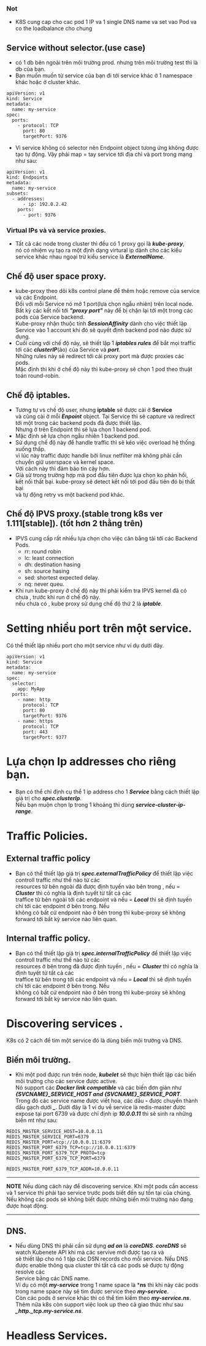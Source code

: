 ### Not    
+ K8S cung cap cho cac pod 1 IP va 1 single DNS name va set vao Pod va co the loadbalance cho chung 
## Service without selector.(use case) 
 + có 1 db bên ngoài trên môi trường prod. nhưng trên môi trường test thì là db của bạn.
 + Bạn muốn muốn từ service của bạn đi tới service khác ở 1 namespace khác hoặc ở cluster khác.
```
apiVersion: v1
kind: Service
metadata:
  name: my-service
spec:
  ports:
    - protocol: TCP
      port: 80
      targetPort: 9376
```
- Vì service không có selector nên Endpoint object tưong ứng không được tạo tự động. Vậy phải map = tay service tới địa chỉ và port trong mạng như sau:
```
apiVersion: v1
kind: Endpoints
metadata:
  name: my-service
subsets:
  - addresses:
      - ip: 192.0.2.42
    ports:
      - port: 9376
```  
 ### Virtual IPs và và service proxies.  
- Tất cả các node trong cluster thì đều có 1 proxy gọi là ***kube-proxy***,  
nó có nhiệm vụ tạo ra một định dạng virtural ip dành cho các kiểu service khác nhau ngoại trừ kiểu service là ***ExternalName***.  
## Chế độ user space proxy.  

- kube-proxy theo dõi k8s control plane để thêm hoặc remove của service và các Endpoint.  
 Đối với mỗi Service nó mở 1 port(lựa chọn ngẫu nhiên) trên local node.  
 Bất kỳ các kết nối tới ***"proxy port"*** này để bị chặn lại tới một trong các pods của Service backend.  
 Kube-proxy nhận thuộc tính ***SessionAffinity*** dành cho việc thiết lập Service vào 1 account khi đó sẽ quyết định backend pod nào được sử dụng.  
- Cuối cùng với chế độ này, sẽ thiết lập 1 ***iptables rules*** để bắt mọi traffic tới các ***clusterIP***(ảo) của Service và ***port***.  
Những rules này sẽ redirect tới cái proxy port mà được proxies các pods.  
Mặc định thì khi ở chế độ này thì kube-proxy sẽ chọn 1 pod theo thuật toán round-robin.  

## Chế độ iptables.  
- Tương tự vs chế độ user, nhưng **iptable** sẽ được cài ở **Service**  
và cũng cài ở mỗi ***Enpoint*** object. Tại Service thì sẽ capture và redirect tới một trong các backend pods đã được thiết lập.  
Nhưng ở trên Endpoint thì sẽ lựa chọn 1 backend pod.  
- Mặc định sẽ lựa chọn ngẫu nhiên 1 backend pod.  
- Sử dụng chế độ này để handle traffic thì sẽ kéo việc overload hệ thống xuống thấp.  
vì lúc này traffic được handle bởi linux netfilter mà không phải cần chuyển giữ userspace và kernel space.  
Với cách này thì đảm bảo tin cậy hơn.  
- Giả sử trong trường hợp mà pod đầu tiên được lựa chọn ko phản hồi,  
kết nối thất bại. kube-proxy sẽ detect kết nối tới pod đầu tiên đó bị thất bại  
và tự động retry vs một backend pod khác.  

## Chế độ  IPVS proxy.(stable trong k8s ver 1.111[stable]). (tốt hơn 2 thằng trên)  
- IPVS cung cấp rất nhiều lựa chọn cho việc cân bằng tải tới các Backend Pods.
  + rr: round robin
  + lc: least connection
  + dh: destination hasing
  + sh: source hasing
  + sed:  shortest expected delay.
  + nq: never queu.
- Khi run kube-proxy ở chế độ này thì phải kiểm tra IPVS kernel đã có chưa , trước khi run ở chế độ này.  
 nếu chưa có , kube proxy sử dụng chế độ thứ 2 là ***iptable***.  
  
 # Setting nhiều port trên một service.  
  

Có thể thiết lập nhiều port cho một service như ví dụ dưới đây.  
```
apiVersion: v1
kind: Service
metadata:
  name: my-service
spec:
  selector:
    app: MyApp
  ports:
    - name: http
      protocol: TCP
      port: 80
      targetPort: 9376
    - name: https
      protocol: TCP
      port: 443
      targetPort: 9377
```  
# Lựa chọn Ip addresses cho riêng bạn.  
- Bạn có thể chỉ định cụ thể 1 ip address cho 1 ***Service*** bằng cách thiết lập giá trị cho ***spec.clusterIp***.  
Nếu bạn muộn chọn Ip trong 1 khoảng thì dùng ***service-cluster-ip-range***.  

# Traffic Policies.  
## External traffic policy

- Bạn có thể thiết lập giá trị ***spec.externalTrafficPolicy*** để thiết lập việc controll traffic như thế nào từ các   
resources từ bên ngoài đã được định tuyến vào bên trong , nếu = ***Cluster*** thì có nghĩa là định tuyết từ tất cả các  
traffice từ bên ngoài tới các endpoint và nếu = ***Local*** thì sẽ định tuyến chỉ tới các endpoint ở bên trong. Nếu   
không có bất cứ endpoint nào ở bên trong thì kube-proxy sẽ không forward tới bất kỳ service nào liên quan.  

## Internal traffic policy.

- Bạn có thể thiết lập giá trị ***spec.internalTrafficPolicy*** để thiết lập việc controll traffic như thế nào từ các   
resources ở bên trong  đã được định tuyến , nếu = ***Cluster*** thì có nghĩa là định tuyết từ tất cả các  
traffice từ bên trong tới các endpoint và nếu = ***Local*** thì sẽ định tuyến chỉ tới các endpoint ở bên trong. Nếu   
không có bất cứ endpoint nào ở bên trong thì kube-proxy sẽ không forward tới bất kỳ service nào liên quan.  

# Discovering services .  
K8s có 2 cách để tìm một service đó là dùng biến môi trường và DNS.  
## Biến môi trường.  
- Khi một pod được run trên node, ***kubelet*** sẽ thực hiện thiết lập các biến môi trường cho các service được active.  
Nó support các ***Docker link compatible*** và các biến đơn giản như ***{SVCNAME}_SERVICE_HOST and {SVCNAME}_SERVICE_PORT***.  
Trong đó các service name được viết hoa, các dấu ***-*** được chuyển thành dấu gạch dưới ***_***. 
Dưới đây là 1 ví dụ về service là redis-master được expose tại port 6739 và được chỉ định ip ***10.0.0.11*** thì sẽ sinh ra những biến mt như sau:  
```  
REDIS_MASTER_SERVICE_HOST=10.0.0.11
REDIS_MASTER_SERVICE_PORT=6379
REDIS_MASTER_PORT=tcp://10.0.0.11:6379
REDIS_MASTER_PORT_6379_TCP=tcp://10.0.0.11:6379
REDIS_MASTER_PORT_6379_TCP_PROTO=tcp
REDIS_MASTER_PORT_6379_TCP_PORT=6379

REDIS_MASTER_PORT_6379_TCP_ADDR=10.0.0.11
```  
---
**NOTE**
Nếu dùng cách này để discovering service.
Khi một pods cần access và 1 service thì phải tạo service trước pods biết đến sự tồn tại của chúng.   
Nếu không các pods sẽ không biết được những biến môi trường nào đang được hoạt động.

---  
## DNS.  
- Nếu dùng DNS thì phải cần sử dụng ***ad on*** là ***coreDNS***. ***coreDNS*** sẽ watch  Kubenete API khi mà các servive mới được tạo ra và  
sẽ thiết lập cho nó 1 tập các DSN records cho mỗi service. Nếu DNS được enable thông qua cluster thì tất cả các pods sẽ được tự động resolve các  
Service bằng các DNS name.  
Ví dụ có một ***my-service*** trong 1 name space là ***ns** thì khi này các pods trong name space này sẽ tìm được service theo ***my-service***.  
Còn các pods ở service khác thì có thể tìm kiếm theo ***my-service.ns***.
Thêm nữa k8s còn support việc look up theo cả giao thức như sau ***_http._tcp.my-service.ns***.  

# Headless Services.  
